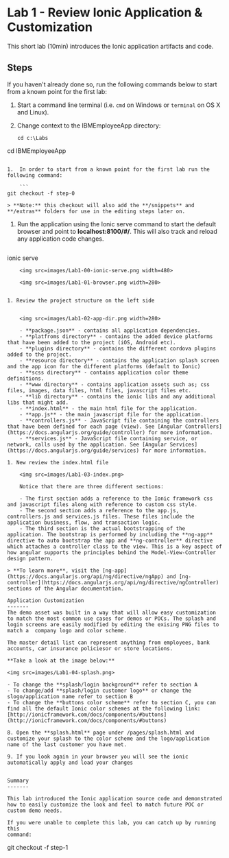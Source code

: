 Lab 1 - Review Ionic Application & Customization
=======================================================================

This short lab (10min) introduces the Ionic application artifacts and code. 

Steps
-----
If you haven't already done so, run the following commands below to start from a known point for the first lab:


1.  Start a command line terminal (i.e. `cmd` on Windows or `terminal` on OS X and Linux).

1.  Change context to the IBMEmployeeApp directory:

    ```
    cd c:\Labs
cd IBMEmployeeApp
```

1.  In order to start from a known point for the first lab run the following command:

	```
git checkout -f step-0
```

	> **Note:** this checkout will also add the **/snippets** and **/extras** folders for use in the editing steps later on.

1.  Run the application using the Ionic serve command to start the default browser and point to **localhost:8100/\#/**. This will also track and reload any application code changes.

	```
ionic serve
```
	<img src=images/Lab1-00-ionic-serve.png width=480>
	
	<img src=images/Lab1-01-browser.png width=280>
 

1. Review the project structure on the left side 
	
	
	<img src=images/Lab1-02-app-dir.png width=280> 
  
	- **package.json** - contains all application dependencies.
	- **platfroms directory** - contains the added device platforms that have been added to the project (iOS, Android etc).
	- **plugins directory** - contains the different cordova plugins added to the project.
	- **resource directory** - contains the application splash screen and the app icon for the different platforms (default to Ionic)
	- **scss directory** - contains application color theme definitions.
	- **www directory** - contains application assets such as; css files, images, data files, html files, javascript files etc.
	- **lib directory** - contains the ionic libs and any additional libs that might add.
	- **index.html** - the main html file for the application.
	- **app.js** - the main javascript file for the application.
	- **controllers.js** - JavaScript file containing the controllers that have been defined for each page (view). See [Angular Controllers](https://docs.angularjs.org/guide/controller) for more information.
	- **services.js** - JavaScript file containing service, or network, calls used by the application. See [Angular Services](https://docs.angularjs.org/guide/services) for more information.

1. New review the index.html file

	<img src=images/Lab1-03-index.png>

	Notice that there are three different sections: 
	
	- The first section adds a reference to the Ionic framework css and javascript files along with reference to custom css style.
	- The second section adds a reference to the app.js, controllers.js and services.js files. These files include the application business, flow, and transaction logic.
	- The third section is the actual bootstrapping of the application. The bootstrap is performed by including the **ng-app** directive to auto bootstrap the app and **ng-controller** directive which attaches a controller class to the view. This is a key aspect of how angular supports the principles behind the Model-View-Controller design pattern.

> **To learn more**, visit the [ng-app](https://docs.angularjs.org/api/ng/directive/ngApp) and [ng-controller](https://docs.angularjs.org/api/ng/directive/ngController) sections of the Angular documentation.

Application Customization
-------	
The demo asset was built in a way that will allow easy customization to match the most common use cases for demos or POCs. The splash and login screens are easily modified by editing the exising PNG files to match a  company logo and color scheme.

The master detail list can represent anything from employees, bank accounts, car insurance policiesor or store locations. 

**Take a look at the image below:**

<img src=images/Lab1-04-splash.png>

- To change the **splash/login background** refer to section A
- To change/add **splash/login customer logo** or change the slogo/application name refer to section B
- To change the **buttons color scheme** refer to section C, you can find all the default Ionic color schemes at the following link: [http://ionicframework.com/docs/components/#buttons](http://ionicframework.com/docs/components/#buttons) 
	
8. Open the **splash.html** page under /pages/splash.html and customize your splash to the color scheme and the logo/application name of the last customer you have met.

9. If you look again in your browser you will see the ionic automatically apply and load your changes 


Summary
-------

This lab introduced the Ionic application source code and demonstrated how to easily customize the look and feel to match future POC or custom demo needs.

If you were unable to complete this lab, you can catch up by running this
command:

```
git checkout -f step-1
```
